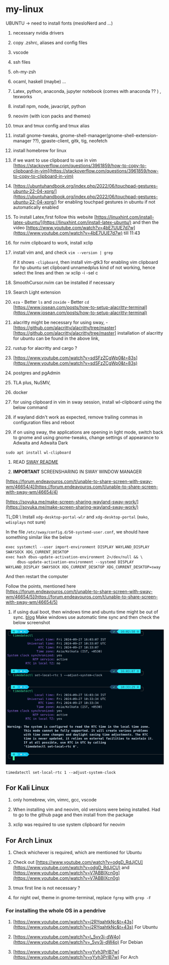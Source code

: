 # my-linux

UBUNTU -> need to install fonts (mesloNerd and ...)

1. necessary nvidia drivers

1. copy .zshrc, aliases and config files

1. vscode

1. ssh files

1. oh-my-zsh

1. ocaml, haskell (maybe) ...

1. Latex, python, anaconda, jupyter notebook (comes with anaconda ?? ) , texworks

1. install npm, node, javacript, python

1. neovim (with icon packs and themes)

1. tmux and tmux config and tmux alias

1. install gnome-tweaks, gnome-shell-manager(gnome-shell-extension-manager ??), gpaste-client, gitk, tig, neofetch

1. install homebrew for linux

1. if we want to use clipboard to use in vim [https://stackoverflow.com/questions/3961859/how-to-copy-to-clipboard-in-vim](https://stackoverflow.com/questions/3961859/how-to-copy-to-clipboard-in-vim)

1. [https://ubuntuhandbook.org/index.php/2022/06/touchpad-gestures-ubuntu-22-04-xorg/](https://ubuntuhandbook.org/index.php/2022/06/touchpad-gestures-ubuntu-22-04-xorg/) for
   enabling touchpad gestures in ubuntu if not automatically enabled

1. To install Latex,first follow this website [https://linuxhint.com/install-latex-ubuntu/](https://linuxhint.com/install-latex-ubuntu/) and then
   the video [https://www.youtube.com/watch?v=4bE7UUE7d7w](https://www.youtube.com/watch?v=4bE7UUE7d7w) till 11:43

1. for nvim clipboard to work, install xclip

1. install vim and, and check
   `vim --version | grep`

   if it shows `-clipboard`, then install
   vim-gtk3 for enabling vim clipboard
   for hp ubuntu set clipboard unnamedplus kind of not working, hence select the lines and then :w xclip -i -sel c

1. SmoothCursor.nvim can be installed if necessary

1. Search Light extension

1. `eza` - Better `ls` and `zoxide` - Better `cd`
   [https://www.josean.com/posts/how-to-setup-alacritty-terminal](https://www.josean.com/posts/how-to-setup-alacritty-terminal)

1. alacritty might be necessary for using sway, - [https://github.com/alacritty/alacritty/tree/master][https://github.com/alacritty/alacritty/tree/master]
   installation of alacritty for ubuntu can be found in the above link,

1. rustup for alacritty and cargo ?

1. [https://www.youtube.com/watch?v=sdSFzZCgWp0&t=83s](https://www.youtube.com/watch?v=sdSFzZCgWp0&t=83s)

1. postgres and pgAdmin

1. TLA plus, NuSMV,

1. docker

1. for using clipboard in vim in sway session, install wl-clipboard using the below command

1. if wayland didn't work as expected, remove trailing commas in configuration files and reboot

1. if on using sway, the applications are opening in light mode, switch back to gnome and using gnome-tweaks, change settings of appearance to Adwaita and Adwaita Dark

```
sudo apt install wl-clipboard
```

1. READ [SWAY README](./sway_README.md)

1. **IMPORTANT** SCREENSHARING IN SWAY WINDOW MANAGER

[https://forum.endeavouros.com/t/unable-to-share-screen-with-sway-wm/46654/4](https://forum.endeavouros.com/t/unable-to-share-screen-with-sway-wm/46654/4)

[https://soyuka.me/make-screen-sharing-wayland-sway-work/](https://soyuka.me/make-screen-sharing-wayland-sway-work/)

TL;DR \\
Install `xdg-desktop-portal-wlr` and `xdg-desktop-portal` (`mako`, `wdisplays` not sure)

In the file `/etc/sway/config.d/50-systemd-user.conf`, we should have something similar like the below

```
exec systemctl --user import-environment DISPLAY WAYLAND_DISPLAY SWAYSOCK XDG_CURRENT_DESKTOP
exec hash dbus-update-activation-environment 2>/dev/null && \
     dbus-update-activation-environment --systemd DISPLAY WAYLAND_DISPLAY SWAYSOCK XDG_CURRENT_DESKTOP XDG_CURRENT_DESKTOP=sway
```

And then restart the computer

Follow the points, mentioned here [https://forum.endeavouros.com/t/unable-to-share-screen-with-sway-wm/46654/5](https://forum.endeavouros.com/t/unable-to-share-screen-with-sway-wm/46654/5)

1. if using dual boot, then windows time and ubuntu time might be out of sync. [blog](https://www.howtogeek.com/323390/how-to-fix-windows-and-linux-showing-different-times-when-dual-booting/)
   Make windows use automatic time sync and then check the below screenshot

![Screenshot](./screenshot-2024-09-27-160353.png)

```
timedatectl set-local-rtc 1 --adjust-system-clock
```

## For Kali Linux

1. only homebrew, vim, vimrc, gcc, vscode

1. When installing vim and neovim, old versions were being installed. Had to go to the github page and then install from the package

1. xclip was required to use system clipboard for neovim

## For Arch Linux

1. Check whichever is required, which are mentioned for Ubuntu

1. Check out [https://www.youtube.com/watch?v=odgD_RdJjCU](https://www.youtube.com/watch?v=odgD_RdJjCU) and
   [https://www.youtube.com/watch?v=V7ABBlXcn0g](https://www.youtube.com/watch?v=V7ABBlXcn0g)

1. tmux first line is not necessary ?

1. for night owl, theme in gnome-terminal, replace `fgrep` with `grep -F`

### For installing the whole OS in a pendrive

1. [https://www.youtube.com/watch?v=j2RYqahtkNc&t=43s](https://www.youtube.com/watch?v=j2RYqahtkNc&t=43s) For Ubuntu

1. [https://www.youtube.com/watch?v=\_5vv3j-dW4o](https://www.youtube.com/watch?v=_5vv3j-dW4o) For Debian

1. [https://www.youtube.com/watch?v=yYyh3PrIB7w](https://www.youtube.com/watch?v=yYyh3PrIB7w) For Arch
